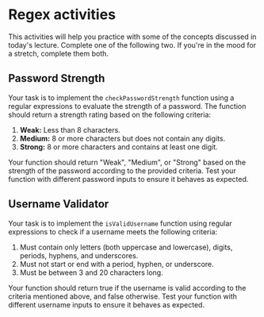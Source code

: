 # Regex activities

This activities will help you practice with some of the concepts discussed in today's lecture. Complete one of the following two. If you're in the mood for a stretch, complete them both.

## Password Strength

Your task is to implement the `checkPasswordStrength` function using a regular expressions to evaluate the strength of a password. The function should return a strength rating based on the following criteria:

1. **Weak:** Less than 8 characters.
2. **Medium:** 8 or more characters but does not contain any digits.
3. **Strong:** 8 or more characters and contains at least one digit.

Your function should return "Weak", "Medium", or "Strong" based on the strength of the password according to the provided criteria. Test your function with different password inputs to ensure it behaves as expected.

## Username Validator

Your task is to implement the `isValidUsername` function using regular expressions to check if a username meets the following criteria:

1. Must contain only letters (both uppercase and lowercase), digits, periods, hyphens, and underscores.
2. Must not start or end with a period, hyphen, or underscore.
3. Must be between 3 and 20 characters long.

Your function should return true if the username is valid according to the criteria mentioned above, and false otherwise. Test your function with different username inputs to ensure it behaves as expected.
